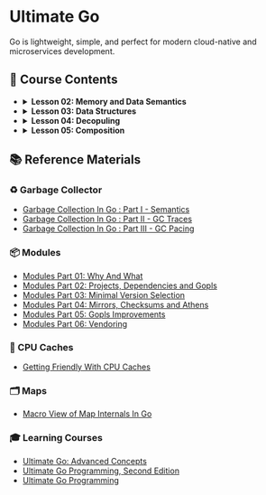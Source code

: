 # Ultimate Go

Go is lightweight, simple, and perfect for modern cloud-native and microservices development.

## 📗 Course Contents

- <details>
  <summary> <b>Lesson 02: Memory and Data Semantics</b> </summary>
  
  - [Variables](https://github.com/gkjoyes/ultimate-go/tree/main/lesson2/variables/example1/example1.go)
  - [Struct Types](https://github.com/gkjoyes/ultimate-go/tree/main/lesson2/struct_types/example1/example1.go)
  - [Pointers: Pass by Values](https://github.com/gkjoyes/ultimate-go/blob/main/lesson2/pointers/example1/example1.go)
  - [Pointers: Sharing Data](https://github.com/gkjoyes/ultimate-go/tree/main/lesson2/pointers/example2/example2.go)
  - [Pointers: Escape Analysis](https://github.com/gkjoyes/ultimate-go/tree/main/lesson2/pointers/example3/example3.go)
  - [Pointers: Stack Growth](https://github.com/gkjoyes/ultimate-go/tree/main/lesson2/pointers/example4/example4.go)
  - [Pointers: GC](https://learning.oreilly.com/videos/ultimate-go-advanced/9780135339503/9780135339503-UGO3_02_03_05/)
  - [Contants](https://github.com/gkjoyes/ultimate-go/tree/main/lesson2/constants/)
  
  </details>

- <details>
  <summary> <b>Lesson 03: Data Structures</b> </summary>
  
  - [Arrays: Mechanical Sympathy](https://github.com/gkjoyes/ultimate-go/tree/main/lesson3/arrays/example1)
  - [Arrays: Semantics](https://github.com/gkjoyes/ultimate-go/tree/main/lesson3/arrays/example2/example2.go)
  - [Arrays: Range Mechanics](https://github.com/gkjoyes/ultimate-go/tree/main/lesson3/arrays/example2/example4.go)
  - [Slices: Declare, Length, and Reference Types](https://github.com/gkjoyes/ultimate-go/blob/main/lesson3/slices/example2/  example2.go)
  - [Slices: Appending Slices](https://github.com/gkjoyes/ultimate-go/blob/main/lesson3/slices/example4/example4.go)
  - [Slices: Taking Slices of Slices](https://github.com/gkjoyes/ultimate-go/blob/main/lesson3/slices/example3/example3.go)
  - [Slices: Strings and References](https://github.com/gkjoyes/ultimate-go/blob/main/lesson3/slices/example5/example5.go)
  - [Slices: Strings and Slices](https://github.com/gkjoyes/ultimate-go/blob/main/lesson3/slices/example6/example6.go)
  - [Slices: Range Mechanics](https://github.com/gkjoyes/ultimate-go/blob/main/lesson3/slices/example8/example8.go)
  - [Maps](https://github.com/gkjoyes/ultimate-go/blob/main/lesson3/maps/)
  
  </details>

- <details>
  <summary> <b>Lesson 04: Decopuling</b> </summary>
  
  - [Methods: Value and Pointer Semantics](https://github.com/gkjoyes/ultimate-go/blob/main/lesson4/methods/example1/example1.go)
  - [Methods: Function/Method Variables](https://github.com/gkjoyes/ultimate-go/blob/main/lesson4/methods/example3/example3.go)
  - [Interfaces: Polymorphism](https://github.com/gkjoyes/ultimate-go/blob/main/lesson4/interfaces/example2/example2.go)
  - [Interfaces: Method Sets and Address of Value](https://github.com/gkjoyes/ultimate-go/blob/main/lesson4/interfaces/example3/  example3.go)
  - [Interfaces: Storage by Value](https://github.com/gkjoyes/ultimate-go/blob/main/lesson4/interfaces/example5/example5.go)
  - [Interfaces: Type Assertion](https://github.com/gkjoyes/ultimate-go/blob/main/lesson4/interfaces/example7/example7.go)
  - [Embedding](https://github.com/gkjoyes/ultimate-go/tree/main/lesson4/embedding)
  - [Exporting](https://github.com/gkjoyes/ultimate-go/tree/main/lesson4/exporting)
  
  </details>

- <details>
  <summary> <b>Lesson 05: Composition</b> </summary>
  
  - [Grouping Types](https://github.com/gkjoyes/ultimate-go/tree/main/lesson5/grouping)
  - [Decoupling](https://github.com/gkjoyes/ultimate-go/tree/main/lesson5/decoupling)
  - [Conversion and Assertions](https://github.com/gkjoyes/ultimate-go/tree/main/lesson5/assertions)
  - [Interface Pollution](https://github.com/gkjoyes/ultimate-go/tree/main/lesson5/pollution)
  
  </details>

## 📚 Reference Materials

### ♻️ Garbage Collector

- [Garbage Collection In Go : Part I - Semantics](https://www.ardanlabs.com/blog/2018/12/garbage-collection-in-go-part1-semantics.html)
- [Garbage Collection In Go : Part II - GC Traces](https://www.ardanlabs.com/blog/2019/05/garbage-collection-in-go-part2-gctraces.html)
- [Garbage Collection In Go : Part III - GC Pacing](https://www.ardanlabs.com/blog/2019/07/garbage-collection-in-go-part3-gcpacing.html)

### 📦 Modules

- [Modules Part 01: Why And What](https://www.ardanlabs.com/blog/2019/10/modules-01-why-and-what.html)
- [Modules Part 02: Projects, Dependencies and Gopls](https://www.ardanlabs.com/blog/2019/12/modules-02-projects-dependencies-gopls.html)
- [Modules Part 03: Minimal Version Selection](https://www.ardanlabs.com/blog/2019/12/modules-03-minimal-version-selection.html)
- [Modules Part 04: Mirrors, Checksums and Athens](https://www.ardanlabs.com/blog/2020/02/modules-04-mirros-checksums-athens.html)
- [Modules Part 05: Gopls Improvements](https://www.ardanlabs.com/blog/2020/04/modules-05-gopls-improvements.html)
- [Modules Part 06: Vendoring](https://www.ardanlabs.com/blog/2020/04/modules-06-vendoring.html)

### 🧠 CPU Caches

- [Getting Friendly With CPU Caches](https://www.ardanlabs.com/blog/2023/07/getting-friendly-with-cpu-caches.html)

### 🗂️ Maps

- [Macro View of Map Internals In Go](https://www.ardanlabs.com/blog/2013/12/macro-view-of-map-internals-in-go.html)

### 🎓 Learning Courses

- [Ultimate Go: Advanced Concepts](https://learning.oreilly.com/course/ultimate-go-advanced/9780135339503/)
- [Ultimate Go Programming, Second Edition](https://learning.oreilly.com/course/ultimate-go-programming/9780135261651/)
- [Ultimate Go Programming](https://learning.oreilly.com/course/ultimate-go-programming/9780134757476/)
